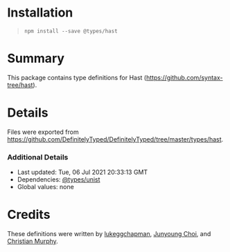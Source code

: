 # Installation
> `npm install --save @types/hast`

# Summary
This package contains type definitions for Hast (https://github.com/syntax-tree/hast).

# Details
Files were exported from https://github.com/DefinitelyTyped/DefinitelyTyped/tree/master/types/hast.

### Additional Details
 * Last updated: Tue, 06 Jul 2021 20:33:13 GMT
 * Dependencies: [@types/unist](https://npmjs.com/package/@types/unist)
 * Global values: none

# Credits
These definitions were written by [lukeggchapman](https://github.com/lukeggchapman), [Junyoung Choi](https://github.com/rokt33r), and [Christian Murphy](https://github.com/ChristianMurphy).
